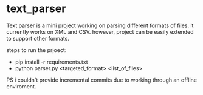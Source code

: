 # text_parser


Text parser is a mini project working on parsing different formats of files. it currently works on XML and CSV. however, project can be easily extended to support other formats.

steps to run the prjoect:

- pip install -r requirements.txt 
- python parser.py <targeted_format> <list_of_files>


PS i couldn't provide incremental commits due to working through an offline enviroment.
